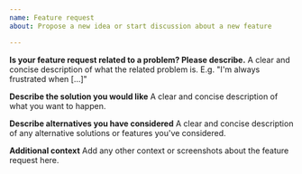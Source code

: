 ```yaml
---
name: Feature request
about: Propose a new idea or start discussion about a new feature

---
```


**Is your feature request related to a problem? Please describe.**
A clear and concise description of what the related problem is.
E.g. "I'm always frustrated when [...]"

**Describe the solution you would like**
A clear and concise description of what you want to happen.

**Describe alternatives you have considered**
A clear and concise description of any alternative solutions or features you've considered.

**Additional context**
Add any other context or screenshots about the feature request here.


